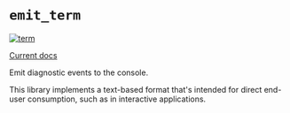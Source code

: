 # `emit_term`

[![term](https://github.com/emit-rs/emit/actions/workflows/term.yml/badge.svg)](https://github.com/emit-rs/emit/actions/workflows/term.yml)

[Current docs](https://docs.rs/emit_term/1.9.0/emit_term/index.html)

Emit diagnostic events to the console.

This library implements a text-based format that's intended for direct end-user consumption, such as in interactive applications.
